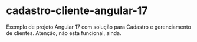 # cadastro-cliente-angular-17
Exemplo de projeto Angular 17 com solução para Cadastro e gerenciamento de clientes. Atenção, não esta funcional, ainda.
